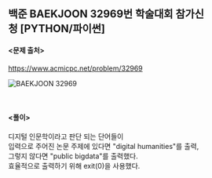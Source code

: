## 백준 BAEKJOON 32969번 학술대회 참가신청 [PYTHON/파이썬]

#### <문제 출처><br>
https://www.acmicpc.net/problem/32969

![BAEKJOON 32969](https://img1.daumcdn.net/thumb/R1280x0/?scode=mtistory2&fname=https%3A%2F%2Fblog.kakaocdn.net%2Fdn%2FcqymWR%2FbtsMDbaE9Is%2FKrqPA5BWxXlmAiXeNmIDb0%2Fimg.png)


<br>

#### <풀이><br>

디지털 인문학이라고 판단 되는 단어들이  
입력으로 주어진 논문 주제에 있다면 "digital humanities"를 출력,  
그렇지 않다면 "public bigdata"를 출력했다.  
효율적으로 출력하기 위해 exit(0)을 사용했다.  